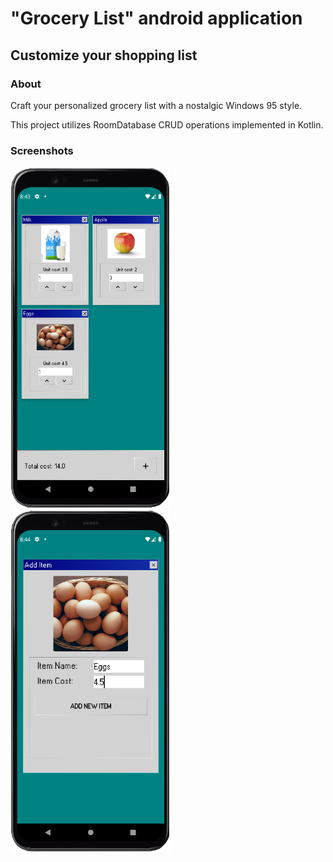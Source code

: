 # "Grocery List" android application

## Customize your shopping list

### About

Craft your personalized grocery list with a nostalgic Windows 95 style. 

This project utilizes RoomDatabase CRUD operations implemented in Kotlin.

### Screenshots

<img src="https://github.com/JKalagate/GroceryListApp/blob/master/image1.png" alt="screenshot" width="256" alt="screenshot" width="256"/> <img src="https://github.com/JKalagate/GroceryListApp/blob/master/image2.png" alt="screenshot" width="256" alt="screenshot" width="256"/>
